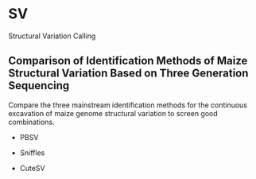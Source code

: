 # SV
  Structural Variation Calling 
## Comparison of Identification Methods of Maize Structural Variation Based on Three Generation Sequencing
  Compare the three mainstream identification methods for the continuous excavation of maize genome structural variation to screen good combinations.
  * PBSV
  - Sniffles
  * CuteSV
